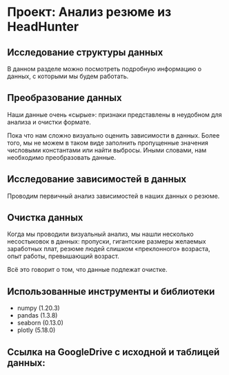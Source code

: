 # Проект: Анализ резюме из HeadHunter

## Исследование структуры данных

В данном разделе можно посмотреть подробную информацию о данных, с которыми мы будем работать.

## Преобразование данных

Наши данные очень «сырые»: признаки представлены в неудобном для анализа и очистки формате.

Пока что нам сложно визуально оценить зависимости в данных. Более того, мы не можем в таком виде заполнить пропущенные значения числовыми константами или найти выбросы. Иными словами, нам необходимо преобразовать данные.

## Исследование зависимостей в данных

Проводим первичный анализ зависимостей в наших данных о резюме.

## Очистка данных

Когда мы проводили визуальный анализ, мы нашли несколько несостыковок в данных: пропуски, гигантские размеры желаемых заработных плат, резюме людей слишком «преклонного» возраста, опыт работы, превышающий возраст.

Всё это говорит о том, что данные подлежат очистке.

## Использованные инструменты и библиотеки
* numpy (1.20.3)
* pandas (1.3.8)
* seaborn (0.13.0)
* plotly (5.18.0)

## Ссылка на GoogleDrive с исходной и  таблицей данных:
